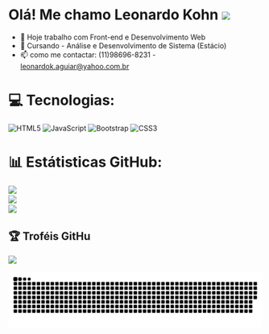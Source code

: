 # Olá! Me chamo Leonardo Kohn <img src="https://media.giphy.com/media/iigp4VDyf5dCLRlGkm/giphy.gif" width="50"></h1>

 - 👔 Hoje trabalho com Front-end e Desenvolvimento Web
- 📖 Cursando - Análise e Desenvolvimento de Sistema (Estácio)
- 📫 como me contactar: (11)98696-8231 - leonardok.aguiar@yahoo.com.br

# 💻 Tecnologias:
![HTML5](https://img.shields.io/badge/html5-%23E34F26.svg?style=flat&logo=html5&logoColor=white) 
![JavaScript](https://img.shields.io/badge/javascript-%23323330.svg?style=flat&logo=javascript&logoColor=%23F7DF1E)
![Bootstrap](https://img.shields.io/badge/bootstrap-%23563D7C.svg?style=flat&logo=bootstrap&logoColor=white)
![CSS3](https://img.shields.io/badge/css3-%231572B6.svg?style=flat&logo=css3&logoColor=white)


# 📊 Estátisticas GitHub:
![](https://github-readme-stats.vercel.app/api?username=LeonardoKohnAguiar&theme=vision-friendly-dark&hide_border=false&include_all_commits=false&count_private=false)<br/>
![](https://github-readme-streak-stats.herokuapp.com/?user=LeonardoKohnAguiar&theme=vision-friendly-dark&hide_border=false)<br/>
![](https://github-readme-stats.vercel.app/api/top-langs/?username=LeonardoKohnAguiar&theme=vision-friendly-dark&hide_border=false&include_all_commits=false&count_private=false&layout=compact)

## 🏆 Troféis GitHu

![](https://github-profile-trophy.vercel.app/?username=LeonardoKohnAguiar&theme=juicyfresh&no-frame=true&no-bg=false&margin-w=4)

![Snake animation](https://github.com/Leodf/Leodf/blob/output/github-contribution-grid-snake.svg)        
    
